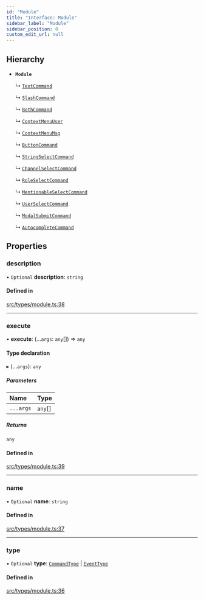 ```yaml
---
id: "Module"
title: "Interface: Module"
sidebar_label: "Module"
sidebar_position: 0
custom_edit_url: null
---
```


## Hierarchy

- **`Module`**

  ↳ [`TextCommand`](TextCommand.md)

  ↳ [`SlashCommand`](SlashCommand.md)

  ↳ [`BothCommand`](BothCommand.md)

  ↳ [`ContextMenuUser`](ContextMenuUser.md)

  ↳ [`ContextMenuMsg`](ContextMenuMsg.md)

  ↳ [`ButtonCommand`](ButtonCommand.md)

  ↳ [`StringSelectCommand`](StringSelectCommand.md)

  ↳ [`ChannelSelectCommand`](ChannelSelectCommand.md)

  ↳ [`RoleSelectCommand`](RoleSelectCommand.md)

  ↳ [`MentionableSelectCommand`](MentionableSelectCommand.md)

  ↳ [`UserSelectCommand`](UserSelectCommand.md)

  ↳ [`ModalSubmitCommand`](ModalSubmitCommand.md)

  ↳ [`AutocompleteCommand`](AutocompleteCommand.md)

## Properties

### description

• `Optional` **description**: `string`

#### Defined in

[src/types/module.ts:38](https://github.com/sern-handler/handler/blob/3daacfc/src/types/module.ts#L38)

___

### execute

• **execute**: (...`args`: `any`[]) => `any`

#### Type declaration

▸ (...`args`): `any`

##### Parameters

| Name | Type |
| :------ | :------ |
| `...args` | `any`[] |

##### Returns

`any`

#### Defined in

[src/types/module.ts:39](https://github.com/sern-handler/handler/blob/3daacfc/src/types/module.ts#L39)

___

### name

• `Optional` **name**: `string`

#### Defined in

[src/types/module.ts:37](https://github.com/sern-handler/handler/blob/3daacfc/src/types/module.ts#L37)

___

### type

• `Optional` **type**: [`CommandType`](../enums/CommandType.md) \| [`EventType`](../enums/EventType.md)

#### Defined in

[src/types/module.ts:36](https://github.com/sern-handler/handler/blob/3daacfc/src/types/module.ts#L36)
